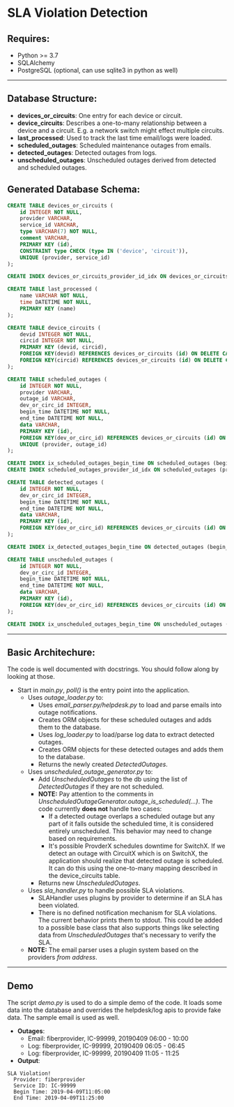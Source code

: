 SLA Violation Detection
=======================

Requires:
---------

  * Python >= 3.7
  * SQLAlchemy
  * PostgreSQL (optional, can use sqlite3 in python as well)

---

Database Structure:
-------------------

  * **devices_or_circuits**: One entry for each device or circuit.
  * **device_circuits**: Describes a one-to-many relationship between a
    device and a circuit. E.g. a network switch might effect multiple
    circuits.
  * **last_processed**: Used to track the last time email/logs were
    loaded.
  * **scheduled_outages**: Scheduled maintenance outages from emails.
  * **detected_outages**: Detected outages from logs.
  * **unscheduled_outages**: Unscheduled outages derived from detected
    and scheduled outages.

Generated Database Schema:
--------------------------

```SQL
CREATE TABLE devices_or_circuits (
	id INTEGER NOT NULL, 
	provider VARCHAR, 
	service_id VARCHAR, 
	type VARCHAR(7) NOT NULL, 
	comment VARCHAR, 
	PRIMARY KEY (id), 
	CONSTRAINT type CHECK (type IN ('device', 'circuit')), 
	UNIQUE (provider, service_id)
);

CREATE INDEX devices_or_circuits_provider_id_idx ON devices_or_circuits (provider, service_id);

CREATE TABLE last_processed (
	name VARCHAR NOT NULL, 
	time DATETIME NOT NULL, 
	PRIMARY KEY (name)
);

CREATE TABLE device_circuits (
	devid INTEGER NOT NULL, 
	circid INTEGER NOT NULL, 
	PRIMARY KEY (devid, circid), 
	FOREIGN KEY(devid) REFERENCES devices_or_circuits (id) ON DELETE CASCADE, 
	FOREIGN KEY(circid) REFERENCES devices_or_circuits (id) ON DELETE CASCADE
);

CREATE TABLE scheduled_outages (
	id INTEGER NOT NULL, 
	provider VARCHAR, 
	outage_id VARCHAR, 
	dev_or_circ_id INTEGER, 
	begin_time DATETIME NOT NULL, 
	end_time DATETIME NOT NULL, 
	data VARCHAR, 
	PRIMARY KEY (id), 
	FOREIGN KEY(dev_or_circ_id) REFERENCES devices_or_circuits (id) ON DELETE SET NULL, 
	UNIQUE (provider, outage_id)
);

CREATE INDEX ix_scheduled_outages_begin_time ON scheduled_outages (begin_time);
CREATE INDEX scheduled_outages_provider_id_idx ON scheduled_outages (provider, outage_id);

CREATE TABLE detected_outages (
	id INTEGER NOT NULL, 
	dev_or_circ_id INTEGER, 
	begin_time DATETIME NOT NULL, 
	end_time DATETIME NOT NULL, 
	data VARCHAR, 
	PRIMARY KEY (id), 
	FOREIGN KEY(dev_or_circ_id) REFERENCES devices_or_circuits (id) ON DELETE SET NULL
);

CREATE INDEX ix_detected_outages_begin_time ON detected_outages (begin_time);

CREATE TABLE unscheduled_outages (
	id INTEGER NOT NULL, 
	dev_or_circ_id INTEGER, 
	begin_time DATETIME NOT NULL, 
	end_time DATETIME NOT NULL, 
	data VARCHAR, 
	PRIMARY KEY (id), 
	FOREIGN KEY(dev_or_circ_id) REFERENCES devices_or_circuits (id) ON DELETE SET NULL
);

CREATE INDEX ix_unscheduled_outages_begin_time ON unscheduled_outages (begin_time);
```

---

Basic Architechure:
-------------------

The code is well documented with docstrings. You should follow along by
looking at those.

  * Start in _main.py_, _poll()_ is the entry point into the application.
      * Uses _outage_loader.py_ to:
        * Uses _email_parser.py/helpdesk.py_ to load and parse emails
          into outage notifications.
        * Creates ORM objects for these scheduled outages and adds
          them to the database.
        * Uses _log_loader.py_ to load/parse log data to extract
          detected outages.
        * Creates ORM objects for these detected outages and adds
          them to the database.
        * Returns the newly created _DetectedOutages_.
      * Uses _unscheduled_outage_generator.py_ to:
        * Add _UnscheduledOutages_ to the db using the list of
          _DetectedOutages_ if they are not scheduled.
        * **NOTE:** Pay attention to the comments in
          _UnscheduledOutageGenerator.outage_is_scheduled(...)_.
          The code currently **does not** handle two cases:
          * If a detected outage overlaps a scheduled outage but any
            part of it falls outside the scheduled time, it is
            considered entirely unscheduled. This behavior may
            need to change based on requirements.
          * It's possible ProvderX schedules downtime for SwitchX.
            If we detect an outage with CircuitX which is on SwitchX,
            the application should realize that detected outage is
            scheduled. It can do this using the one-to-many mapping
            described in the device_circuits table.
        * Returns new _UnscheduledOutages_.
      * Uses _sla_handler.py_ to handle possible SLA violations.
        * SLAHandler uses plugins by provider to determine if an SLA
          has been violated.
        * There is no defined notification mechanism for SLA violations.
          The current behavior prints them to stdout. This could be
          added to a possible base class that also supports things like
          selecting data from _UnscheduledOutages_ that's necessary to
          verify the SLA.
      * **NOTE:** The email parser uses a plugin system based on the
        providers _from address_.

---

Demo
----

The script _demo.py_ is used to do a simple demo of the code. It loads some
data into the database and overrides the helpdesk/log apis to provide fake
data. The sample email is used as well.

  * **Outages**:
    * Email: fiberprovider, IC-99999, 20190409 06:00 - 10:00
    * Log: fiberprovider, IC-99999, 20190409 06:05 - 06:45
    * Log: fiberprovider, IC-99999, 20190409 11:05 - 11:25
  * **Output**:
```
SLA Violation!
  Provider: fiberprovider
  Service ID: IC-99999
  Begin Time: 2019-04-09T11:05:00
  End Time: 2019-04-09T11:25:00
```
